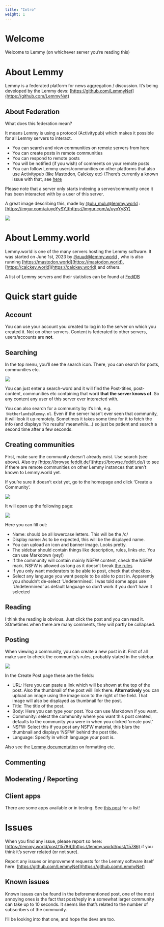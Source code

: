 ```yaml
---
title: "Intro"
weight: 1
---
```

# Welcome

Welcome to Lemmy (on whichever server you’re reading this)

# About Lemmy

Lemmy is a federated platform for news aggregation / discussion. It’s being developed by the Lemmy devs: [https://github.com/LemmyNet](https://github.com/LemmyNet)

## About Federation

What does this federation mean?

It means Lemmy is using a protocol (Activitypub) which makes it possible for all Lemmy servers to interact.

- You can search and view communities on remote servers from here
- You can create posts in remote communities
- You can respond to remote posts
- You will be notified (if you wish) of comments on your remote posts
- You can follow Lemmy users/communities on other platforms that also use Activitypub (like Mastodon, Calckey etc) (There’s currently a known issue with that, see [here](https://lemmy.world/post/15786)

Please note that a server only starts indexing a server/community once it has been interacted with by a user of this server.

A great image describing this, made by [@ulu_mulu@lemmy.world](https://lemmy.world/u/ulu_mulu) : [https://imgur.com/a/uyoYySY](https://imgur.com/a/uyoYySY)

![](https://lemmy.world/pictrs/image/0006c2db-13c6-406e-97e7-6e274fddf355.png)

# About Lemmy.world

Lemmy.world is one of the many servers hosting the Lemmy software. It was started on June 1st, 2023 by [@ruud@lemmy.world](https://lemmy.world/u/ruud) , who is also running [https://mastodon.world](https://mastodon.world), [https://calckey.world](https://calckey.world) and others.

A list of Lemmy servers and their statistics can be found at [FediDB](https://fedidb.org/software/lemmy)

# Quick start guide

## Account

You can use your account you created to log in to the server on which you created it. Not on other servers. Content is federated to other servers, users/accounts are **not**.

## Searching

In the top menu, you’ll see the search icon. There, you can search for posts, communities etc.

![](https://lemmy.world/pictrs/image/1cd03dea-443b-4a92-ba87-5b45561200fd.png)

You can just enter a search-word and it will find the Post-titles, post-content, communities etc containing that word **that the server knows of**. So any content any user of this server ever interacted with.

You can also search for a community by it’s link, e.g. `!Netherlands@lemmy.nl`. Even if the server hasn’t ever seen that community, it will look it up remotely. Sometimes it takes some time for it to fetch the info (and displays ‘No results’ meanwhile…) so just be patient and search a second time after a few seconds.

## Creating communities

First, make sure the community doesn’t already exist. Use search (see above). Also try [https://browse.feddit.de/](https://browse.feddit.de/) to see if there are remote communities on other Lemmy instances that aren’t known to Lemmy.world yet.

If you’re sure it doesn’t exist yet, go to the homepage and click ‘Create a Community’.

![](https://lemmy.world/pictrs/image/d49e3218-fcee-4dc6-8879-7b5a4986da4d.png)

It will open up the following page:

![](https://lemmy.world/pictrs/image/b03c9fb1-69ba-43b5-985f-97c3820e146a.png)

Here you can fill out:

- Name: should be all lowercase letters. This will be the /c/
- Display name: As to be expected, this will be the displayed name.
- You can upload an icon and banner image. Looks pretty.
- The sidebar should contain things like description, rules, links etc. You can use Markdown (yey!)
- If the community will contain mainly NSFW content, check the NSFW mark. NSFW is allowed as long as it doesn’t break [the rules](https://mastodon.world/about)
- If you only want moderators to be able to post, check that checkbox.
- Select any language you want people to be able to post in. Apparently you shouldn’t de-select ‘Undetermined’. I was told some apps use ‘Undetermined’ as default language so don’t work if you don’t have it selected

## Reading

I think the reading is obvious. Just click the post and you can read it. SOmetimes when there are many comments, they will partly be collapsed.

## Posting

When viewing a community, you can create a new post in it. First of all make sure to check the community’s rules, probably stated in the sidebar.

![](https://lemmy.world/pictrs/image/bf81a5f5-997d-42e0-8544-5051cf9657d7.png)

In the Create Post page these are the fields:

- URL: Here you can paste a link which will be shown at the top of the post. Also the thumbnail of the post will link there. **Alternatively** you can upload an image using the image icon to the right of the field. That image will also be displayed as thumbnail for the post.
- Title: The title of the post.
- Body: Here you can type your post. You can use Markdown if you want.
- Community: select the community where you want this post created, defaults to the community you were in when you clicked ‘create post’
- NSFW: Select this if you post any NSFW material, this blurs the thumbnail and displays ‘NSFW’ behind the post title.
- Language: Specify in which language your post is.

Also see the [Lemmy documentation](https://join-lemmy.org/docs/en/users/02-media.html) on formatting etc.

## Commenting

## Moderating / Reporting

## Client apps

There are some apps available or in testing. See [this post](https://lemmy.world/post/465785) for a list!

# Issues

When you find any issue, please report so here: [https://lemmy.world/post/15786](https://lemmy.world/post/15786) if you think it’s server related (or not sure).

Report any issues or improvement requests for the Lemmy software itself here: [https://github.com/LemmyNet](https://github.com/LemmyNet)

## Known issues

Known issues can be found in the beforementioned post, one of the most annoying ones is the fact that post/reply in a somewhat larger community can take up to 10 seconds. It seems like that’s related to the number of subscribers of the community.

I’ll be looking into that one, and hope the devs are too.
